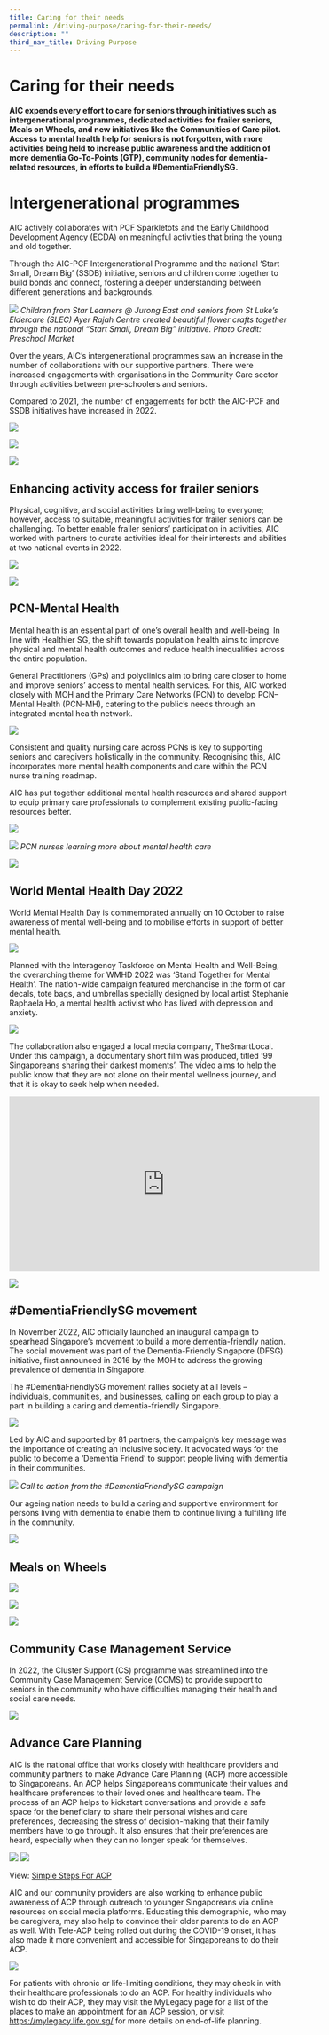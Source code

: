 ```yaml
---
title: Caring for their needs
permalink: /driving-purpose/caring-for-their-needs/
description: ""
third_nav_title: Driving Purpose
---
```

# Caring for their needs
**AIC expends every effort to care for seniors through initiatives such as intergenerational programmes, dedicated activities for frailer seniors, Meals on Wheels, and new initiatives like the Communities of Care pilot. Access to mental health help for seniors is not forgotten, with more activities being held to increase public awareness and the addition of more dementia Go-To-Points (GTP), community nodes for dementia-related resources, in efforts to build a #DementiaFriendlySG.**

# Intergenerational programmes
AIC actively collaborates with PCF Sparkletots and the Early Childhood Development Agency (ECDA) on meaningful activities that bring the young and old together. 

Through the AIC-PCF Intergenerational Programme and the national ‘Start Small, Dream Big’ (SSDB) initiative, seniors and children come together to build bonds and connect, fostering a deeper understanding between different generations and backgrounds.

![](/images/ayer%20rajah%20centre%20.png)
*Children from Star Learners @ Jurong East and seniors from St Luke’s Eldercare (SLEC) Ayer Rajah Centre created beautiful flower crafts together through the national “Start Small, Dream Big” initiative. Photo Credit: Preschool Market*

Over the years, AIC’s intergenerational programmes saw an increase in the number of collaborations with our supportive partners. There were increased engagements with organisations in the Community Care sector through activities between pre-schoolers and seniors. 

Compared to 2021, the number of engagements for both the AIC-PCF and SSDB initiatives have increased in 2022.

![](/images/image2.png)

![](/images/intergenerational-programmes.png)

![](/images/image4.png)

## Enhancing activity access for frailer seniors
Physical, cognitive, and social activities bring well-being to everyone; however, access to suitable, meaningful activities for frailer seniors can be challenging. To better enable frailer seniors’ participation in activities, AIC worked with partners to curate activities ideal for their interests and abilities at two national events in 2022.

![](/images/image5.png)

![](/images/enhancing-activity-access1.png)

## PCN-Mental Health
Mental health is an essential part of one’s overall health and well-being. In line with Healthier SG, the shift towards population health aims to improve physical and mental health outcomes and reduce health inequalities across the entire population. 

General Practitioners (GPs) and polyclinics aim to bring care closer to home and improve seniors’ access to mental health services. For this, AIC worked closely with MOH and the Primary Care Networks (PCN) to develop PCN–Mental Health (PCN-MH), catering to the public’s needs through an integrated mental health network.

![](/images/caring-for-their-needs-image7.png)

Consistent and quality nursing care across PCNs is key to supporting seniors and caregivers holistically in the community. Recognising this, AIC incorporates more mental health components and care within the PCN nurse training roadmap.

AIC has put together additional mental health resources and shared support to equip primary care professionals to complement existing public-facing resources better. 

![](/images/caring-for-their-needs-image8.png)

![](/images/caring-for-their-needs-image9.png)
*PCN nurses learning more about mental health care*

![](/images/caring-for-their-needs-image10.png)

## World Mental Health Day 2022
World Mental Health Day is commemorated annually on 10 October to raise awareness of mental well-being and to mobilise efforts in support of better mental health.

![](/images/caring-for-their-needs-image11.png)

Planned with the Interagency Taskforce on Mental Health and Well-Being, the overarching theme for WMHD 2022 was ‘Stand Together for Mental Health’. The nation-wide campaign featured merchandise in the form of car decals, tote bags, and umbrellas specially designed by local artist Stephanie Raphaela Ho, a mental health activist who has lived with depression and anxiety.

![](/images/caring-for-their-needs-image12.png)

The collaboration also engaged a local media company, TheSmartLocal. Under this campaign, a documentary short film was produced, titled ‘99 Singaporeans sharing their darkest moments’. The video aims to help the public know that they are not alone on their mental wellness journey, and that it is okay to seek help when needed.

<iframe allowfullscreen="" allow="accelerometer; autoplay; clipboard-write; encrypted-media; gyroscope; picture-in-picture; web-share" frameborder="0" title="YouTube video player" src="https://www.youtube.com/embed/LLfn3rgcS0c?si=lGEPIQkQ2uppEuJ2" height="315" width="560"></iframe>

![](/images/caring-for-their-needs-image13b.png)

## #DementiaFriendlySG movement
In November 2022, AIC officially launched an inaugural campaign to spearhead Singapore’s movement to build a more dementia-friendly nation. The social movement was part of the Dementia-Friendly Singapore (DFSG) initiative, first announced in 2016 by the MOH to address the growing prevalence of dementia in Singapore.

The #DementiaFriendlySG movement rallies society at all levels – individuals, communities, and businesses, calling on each group to play a part in building a caring and dementia-friendly Singapore.

![](/images/caring-for-their-needs-image15.png)

Led by AIC and supported by 81 partners, the campaign’s key message was the importance of creating an inclusive society. It advocated ways for the public to become a ‘Dementia Friend’ to support people living with dementia in their communities.


![](/images/caring-for-their-needs-image16c.png)
*Call to action from the #DementiaFriendlySG campaign*

Our ageing nation needs to build a caring and supportive environment for persons living with dementia to enable them to continue living a fulfilling life in the community.

![](/images/caring-for-their-needs-image17.png)


## Meals on Wheels
![](/images/caring-for-their-needs-image18.png)

![](/images/caring-for-their-needs-image19.png)

![](/images/caring-for-their-needs-image20.png)

## Community Case Management Service
In 2022, the Cluster Support (CS) programme was streamlined into the Community Case Management Service (CCMS) to provide support to seniors in the community who have difficulties managing their health and social care needs.

![](/images/caring-for-their-needs-image21.png)

## Advance Care Planning
AIC is the national office that works closely with healthcare providers and community partners to make Advance Care Planning (ACP) more accessible to Singaporeans. An ACP helps Singaporeans communicate their values and healthcare preferences to their loved ones and healthcare team. The process of an ACP helps to kickstart conversations and provide a safe space for the beneficiary to share their personal wishes and care preferences, decreasing the stress of decision-making that their family members have to go through. It also ensures that their preferences are heard, especially when they can no longer speak for themselves. 

![](/images/advance-care-planning.png)
![](/images/advance-care-planning1.png)

View: [Simple Steps For ACP](https://www.aic.sg/care-services/simple-steps-for-acp)

AIC and our community providers are also working to enhance public awareness of ACP through outreach to younger Singaporeans via online resources on social media platforms. Educating this demographic, who may be caregivers, may also help to convince their older parents to do an ACP as well. With Tele-ACP being rolled out during the COVID-19 onset, it has also made it more convenient and accessible for Singaporeans to do their ACP.

![](/images/caring-for-their-needs-image23.png)

For patients with chronic or life-limiting conditions, they may check in with their healthcare professionals to do an ACP. For healthy individuals who wish to do their ACP, they may visit the MyLegacy page for a list of the places to make an appointment for an ACP session, or visit https://mylegacy.life.gov.sg/ for more details on end-of-life planning.